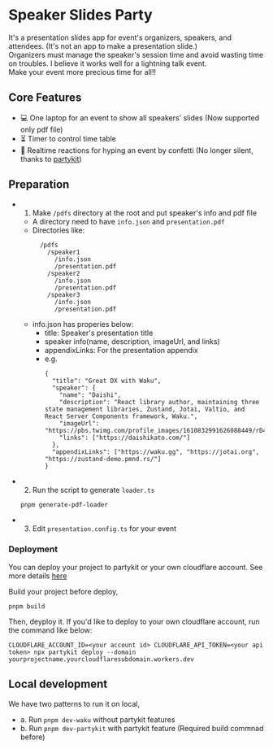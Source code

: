 # Speaker Slides Party

It's a presentation slides app for event's organizers, speakers, and attendees. (It's not an app to make a presentation slide.)  
Organizers must manage the speaker's session time and avoid wasting time on troubles. I believe it works well for a lightning talk event.  
Make your event more precious time for all!!

## Core Features

- 💻 One laptop for an event to show all speakers' slides (Now supported only pdf file)
- ⏳ Timer to control time table
- 🎈 Realtime reactions for hyping an event by confetti (No longer silent, thanks to [partykit](https://www.partykit.io/))

## Preparation

- 1. Make `/pdfs` directory at the root and put speaker's info and pdf file
  - A directory need to have `info.json` and `presentation.pdf`
  - Directories like:
    ```
      /pdfs
        /speaker1
          /info.json
          /presentation.pdf
        /speaker2
          /info.json
          /presentation.pdf
        /speaker3
          /info.json
          /presentation.pdf
    ```
  - info.json has properies below:
    - title: Speaker's presentation title
    - speaker info(name, description, imageUrl, and links)
    - appendixLinks: For the presentation appendix
    - e.g.
      ```
      {
        "title": "Great DX with Waku",
        "speaker": {
          "name": "Daishi",
          "description": "React library author, maintaining three state management libraries, Zustand, Jotai, Valtio, and React Server Components framework, Waku.",
          "imageUrl": "https://pbs.twimg.com/profile_images/1610832991626088449/rD4NZ7Do_400x400.png",
          "links": ["https://daishikato.com/"]
        },
        "appendixLinks": ["https://waku.gg", "https://jotai.org", "https://zustand-demo.pmnd.rs/"]
      }
      ```
- 2. Run the script to generate `loader.ts`
  ```
  pnpm generate-pdf-loader
  ```
- 3. Edit `presentation.config.ts` for your event

### Deployment

You can deploy your project to partykit or your own cloudflare account. See more details [here](https://docs.partykit.io/guides/deploy-to-cloudflare/)

Build your project before deploy,

```
pnpm build
```

Then, deyploy it. If you'd like to deploy to your own cloudflare account, run the command like below:

```
CLOUDFLARE_ACCOUNT_ID=<your account id> CLOUDFLARE_API_TOKEN=<your api token> npx partykit deploy --domain yourprojectname.yourcloudflaresubdomain.workers.dev
```

## Local development

We have two patterns to run it on local,

- a. Run `pnpm dev-waku` without partykit features
- b. Run `pnpm dev-partykit` with partykit feature (Required build commnad before)

